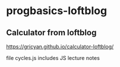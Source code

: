 # progbasics-loftblog

## Calculator from loftblog
https://gricyan.github.io/calculator-loftblog/

file cycles.js includes JS lecture notes 
